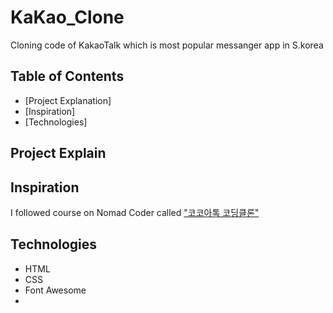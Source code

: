 # KaKao_Clone

Cloning code of KakaoTalk which is most popular messanger app in S.korea

## Table of Contents

- [Project Explanation]
- [Inspiration]
- [Technologies]

## Project Explain

## Inspiration

I followed course on Nomad Coder called ["코코아톡 코딩클론"](https://academy.nomadcoders.co/courses/enrolled/202997C#)

## Technologies

- HTML
- CSS
- Font Awesome
-
